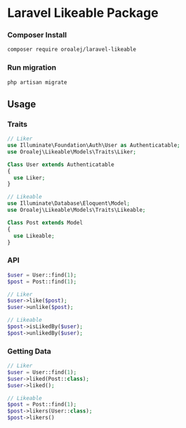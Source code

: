Laravel Likeable Package
===

### Composer Install
```bash
composer require oroalej/laravel-likeable
```

### Run migration
```bash
php artisan migrate
```

## Usage

### Traits

```php
// Liker
use Illuminate\Foundation\Auth\User as Authenticatable;
use Oroalej\Likeable\Models\Traits\Liker;

Class User extends Authenticatable 
{
  use Liker;
}

// Likeable
use Illuminate\Database\Eloquent\Model;
use Oroalej\Likeable\Models\Traits\Likeable;

Class Post extends Model 
{
  use Likeable;
}
```

### API

```php
$user = User::find(1);
$post = Post::find(1);

// Liker
$user->like($post);
$user->unlike($post);

// Likeable
$post->isLikedBy($user);
$post->unlikedBy($user);
```

### Getting Data

```php
// Liker
$user = User::find(1);
$user->liked(Post::class);
$user->liked();

// Likeable
$post = Post::find(1);
$post->likers(User::class);
$post->likers()
```

